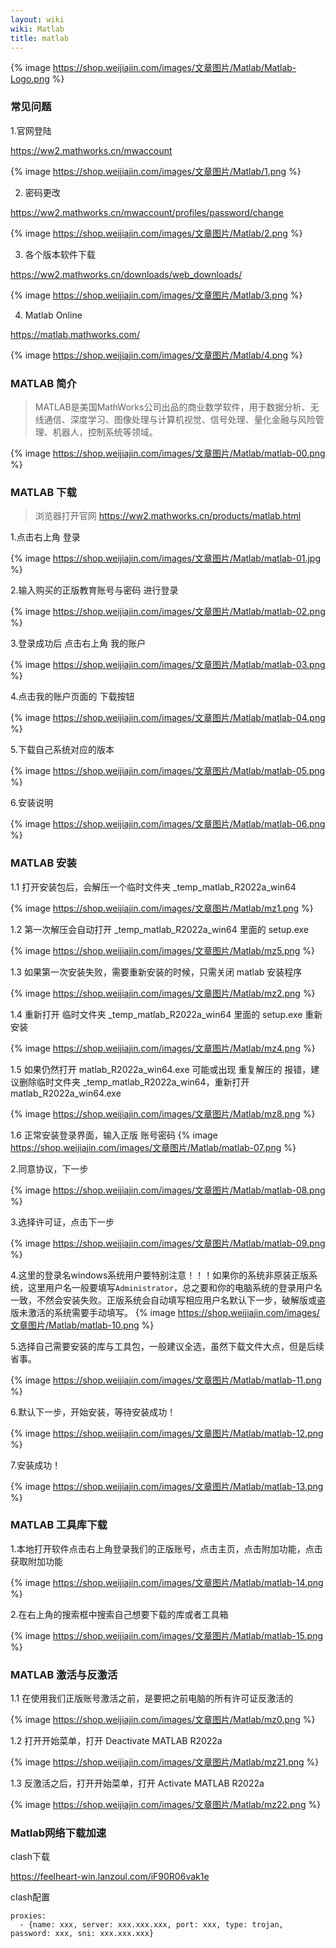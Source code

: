 ```yaml
---
layout: wiki
wiki: Matlab
title: matlab
---
```


{% image https://shop.weijiajin.com/images/文章图片/Matlab/Matlab-Logo.png %}

### 常见问题

1.官网登陆

https://ww2.mathworks.cn/mwaccount

{% image https://shop.weijiajin.com/images/文章图片/Matlab/1.png %}

2. 密码更改

https://ww2.mathworks.cn/mwaccount/profiles/password/change

{% image https://shop.weijiajin.com/images/文章图片/Matlab/2.png %}

3.  各个版本软件下载

https://ww2.mathworks.cn/downloads/web_downloads/

{% image https://shop.weijiajin.com/images/文章图片/Matlab/3.png %}

 4. Matlab Online

https://matlab.mathworks.com/

{% image https://shop.weijiajin.com/images/文章图片/Matlab/4.png %}


### MATLAB 简介



> MATLAB是美国MathWorks公司出品的商业数学软件，用于数据分析、无线通信、深度学习、图像处理与计算机视觉、信号处理、量化金融与风险管理、机器人，控制系统等领域。

{% image https://shop.weijiajin.com/images/文章图片/Matlab/matlab-00.png %}

### MATLAB 下载

> 浏览器打开官网 https://ww2.mathworks.cn/products/matlab.html

1.点击右上角 登录

{% image https://shop.weijiajin.com/images/文章图片/Matlab/matlab-01.jpg %}

2.输入购买的正版教育账号与密码 进行登录

{% image https://shop.weijiajin.com/images/文章图片/Matlab/matlab-02.png %}

3.登录成功后 点击右上角 我的账户

{% image https://shop.weijiajin.com/images/文章图片/Matlab/matlab-03.png %}


4.点击我的账户页面的 下载按钮

{% image https://shop.weijiajin.com/images/文章图片/Matlab/matlab-04.png %}

5.下载自己系统对应的版本

{% image https://shop.weijiajin.com/images/文章图片/Matlab/matlab-05.png %}


6.安装说明

{% image https://shop.weijiajin.com/images/文章图片/Matlab/matlab-06.png %}

### MATLAB 安装




1.1 打开安装包后，会解压一个临时文件夹 _temp_matlab_R2022a_win64

{% image https://shop.weijiajin.com/images/文章图片/Matlab/mz1.png %}


1.2 第一次解压会自动打开 _temp_matlab_R2022a_win64 里面的 setup.exe

{% image https://shop.weijiajin.com/images/文章图片/Matlab/mz5.png %}

1.3 如果第一次安装失败，需要重新安装的时候，只需关闭 matlab 安装程序

{% image https://shop.weijiajin.com/images/文章图片/Matlab/mz2.png %}

1.4 重新打开 临时文件夹 _temp_matlab_R2022a_win64 里面的 setup.exe 重新安装

{% image https://shop.weijiajin.com/images/文章图片/Matlab/mz4.png %}

1.5 如果仍然打开 matlab_R2022a_win64.exe 可能或出现 重复解压的 报错，建议删除临时文件夹 _temp_matlab_R2022a_win64，重新打开matlab_R2022a_win64.exe

{% image https://shop.weijiajin.com/images/文章图片/Matlab/mz8.png %}


1.6 正常安装登录界面，输入正版 账号密码
{% image https://shop.weijiajin.com/images/文章图片/Matlab/matlab-07.png %}

2.同意协议，下一步

{% image https://shop.weijiajin.com/images/文章图片/Matlab/matlab-08.png %}

3.选择许可证，点击下一步

{% image https://shop.weijiajin.com/images/文章图片/Matlab/matlab-09.png %}

4.这里的登录名windows系统用户要特别注意！！！如果你的系统非原装正版系统，这里用户名一般要填写`Administrator`，总之要和你的电脑系统的登录用户名一致，不然会安装失败。正版系统会自动填写相应用户名默认下一步，破解版或盗版未激活的系统需要手动填写。
{% image https://shop.weijiajin.com/images/文章图片/Matlab/matlab-10.png %}

5.选择自己需要安装的库与工具包，一般建议全选，虽然下载文件大点，但是后续省事。

{% image https://shop.weijiajin.com/images/文章图片/Matlab/matlab-11.png %}

6.默认下一步，开始安装，等待安装成功！

{% image https://shop.weijiajin.com/images/文章图片/Matlab/matlab-12.png %}

7.安装成功！

{% image https://shop.weijiajin.com/images/文章图片/Matlab/matlab-13.png %}


### MATLAB 工具库下载

1.本地打开软件点击右上角登录我们的正版账号，点击主页，点击附加功能，点击获取附加功能

{% image https://shop.weijiajin.com/images/文章图片/Matlab/matlab-14.png %}

2.在右上角的搜索框中搜索自己想要下载的库或者工具箱

{% image https://shop.weijiajin.com/images/文章图片/Matlab/matlab-15.png %}


### MATLAB 激活与反激活

1.1 在使用我们正版账号激活之前，是要把之前电脑的所有许可证反激活的

{% image https://shop.weijiajin.com/images/文章图片/Matlab/mz0.png %}

1.2 打开开始菜单，打开  Deactivate MATLAB R2022a

{% image https://shop.weijiajin.com/images/文章图片/Matlab/mz21.png %}

1.3 反激活之后，打开开始菜单，打开 Activate MATLAB R2022a

{% image https://shop.weijiajin.com/images/文章图片/Matlab/mz22.png %}


### Matlab网络下载加速

clash下载

https://feelheart-win.lanzoul.com/iF90R06vak1e

clash配置
```
proxies:
  - {name: xxx, server: xxx.xxx.xxx, port: xxx, type: trojan, password: xxx, sni: xxx.xxx.xxx}
```